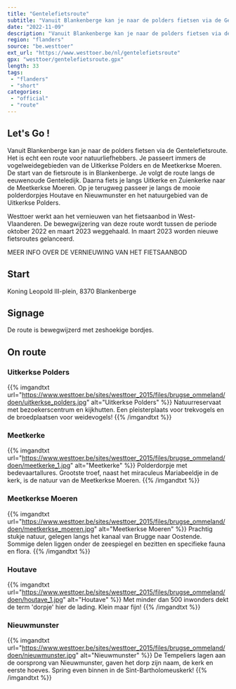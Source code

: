 ```yaml
---
title: "Gentelefietsroute"
subtitle: "Vanuit Blankenberge kan je naar de polders fietsen via de Gentelefietsroute"
date: "2022-11-09"
description: "Vanuit Blankenberge kan je naar de polders fietsen via de Gentelefietsroute"
region: "flanders"
source: "be.westtoer"
ext_url: "https://www.westtoer.be/nl/gentelefietsroute"
gpx: "westtoer/gentelefietsroute.gpx"
length: 33
tags:
 - "flanders"
 - "short"
categories:
 - "official"
 - "route"
---
```


## Let's Go ! 

Vanuit Blankenberge kan je naar de polders fietsen via de Gentelefietsroute. Het is echt een route voor natuurliefhebbers. Je passeert immers de vogelweidegebieden van de Uitkerkse Polders en de Meetkerkse Moeren. De start van de fietsroute is in Blankenberge. Je volgt de route langs de eeuwenoude Genteledijk. Daarna fiets je langs Uitkerke en Zuienkerke naar de Meetkerkse Moeren. Op je terugweg passeer je langs de mooie polderdorpjes Houtave en Nieuwmunster en het natuurgebied van de Uitkerkse Polders.

Westtoer werkt aan het vernieuwen van het fietsaanbod in West-Vlaanderen. De bewegwijzering van deze route wordt tussen de periode oktober 2022 en maart 2023 weggehaald. In maart 2023 worden nieuwe fietsroutes gelanceerd.

MEER INFO OVER DE VERNIEUWING VAN HET FIETSAANBOD

## Start

Koning Leopold III-plein, 8370 Blankenberge

## Signage

De route is bewegwijzerd met zeshoekige bordjes.

## On route

### Uitkerkse Polders

{{% imgandtxt url="https://www.westtoer.be/sites/westtoer_2015/files/brugse_ommeland/doen/uitkerkse_polders.jpg" alt="Uitkerkse Polders" %}}
Natuurreservaat met bezoekerscentrum en kijkhutten. Een pleisterplaats voor trekvogels en de broedplaatsen voor weidevogels!
{{% /imgandtxt %}}

### Meetkerke

{{% imgandtxt url="https://www.westtoer.be/sites/westtoer_2015/files/brugse_ommeland/doen/meetkerke_1.jpg" alt="Meetkerke" %}}
Polderdorpje met bedevaartallures. Grootste troef, naast het miraculeus Mariabeeldje in de kerk, is de natuur van de Meetkerkse Moeren.
{{% /imgandtxt %}}

### Meetkerkse Moeren

{{% imgandtxt url="https://www.westtoer.be/sites/westtoer_2015/files/brugse_ommeland/doen/meetkerkse_moeren.jpg" alt="Meetkerkse Moeren" %}}
Prachtig stukje natuur, gelegen langs het kanaal van Brugge naar Oostende. Sommige delen liggen onder de zeespiegel en bezitten en specifieke fauna en flora.
{{% /imgandtxt %}}

### Houtave

{{% imgandtxt url="https://www.westtoer.be/sites/westtoer_2015/files/brugse_ommeland/doen/houtave_1.jpg" alt="Houtave" %}}
Met minder dan 500 inwonders dekt de term 'dorpje' hier de lading. Klein maar fijn!
{{% /imgandtxt %}}

### Nieuwmunster

{{% imgandtxt url="https://www.westtoer.be/sites/westtoer_2015/files/brugse_ommeland/doen/nieuwmunster.jpg" alt="Nieuwmunster" %}}
De Tempeliers lagen aan de oorsprong van Nieuwmunster, gaven het dorp zijn naam, de kerk en eerste hoeves. Spring even binnen in de Sint-Bartholomeuskerk!
{{% /imgandtxt %}}


